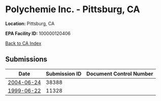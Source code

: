 # Polychemie Inc. - Pittsburg, CA

**Location:** Pittsburg, CA

**EPA Facility ID:** 100000120406

[Back to CA Index](../../index.md)

## Submissions

| Date | Submission ID | Document Control Number |
|------|--------------|-------------------------|
| [2004-06-24](submissions/38388.md) | 38388 |  |
| [1999-06-22](submissions/11328.md) | 11328 |  |
